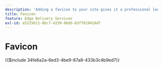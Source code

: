 ```yaml
---
description: 'Adding a favicon to your site gives it a professional look in your visitor’s browsers:'
title: Favicon
feature: Edge Delivery Services
exl-id: e5225611-8bc7-4239-96db-83f7819410d7
---
```

# Favicon

{{$include 34fe6a2a-6ed3-4be9-87a8-433b3c4b9ed7}}
